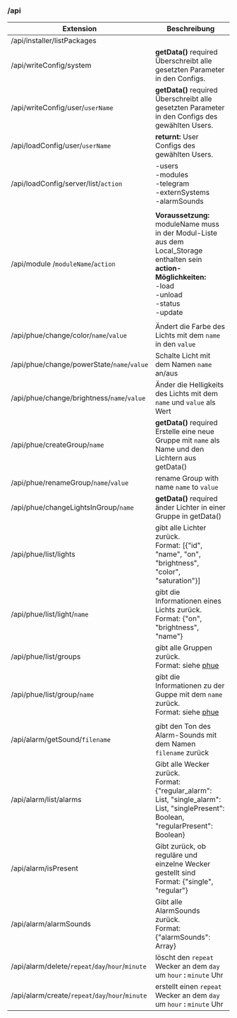 
### /api
| Extension | Beschreibung |
| ------------------ | ------------------ |
| /api/installer/listPackages |  |
| /api/writeConfig/system | **getData()** required<br/>Überschreibt alle gesetzten Parameter in den Configs.  |
| /api/writeConfig/user/`userName` | **getData()** required<br/>Überschreibt alle gesetzten Parameter in den Configs des gewählten Users. |
| /api/loadConfig/user/`userName` | **returnt:** User Configs des gewählten Users. |
| /api/loadConfig/server/list/`action` | -users<br/>-modules<br/>-telegram<br/>-externSystems<br/>-alarmSounds|
|||
| /api/module /`moduleName`/`action` | **Voraussetzung:** moduleName muss in der Modul-Liste aus dem Local_Storage enthalten sein<br/>**action-Möglichkeiten:** <br/>-load<br/>-unload<br/>-status<br/>-update |
|||
| /api/phue/change/color/`name`/`value` | Ändert die Farbe des Lichts mit dem `name` in den `value` |
| /api/phue/change/powerState/`name`/`value` | Schalte Licht mit dem Namen `name` an/aus |
| /api/phue/change/brightness/`name`/`value` | Änder die Helligkeits des Lichts mit dem `name` und `value` als Wert|
| /api/phue/createGroup/`name` | **getData()** required<br/>Erstelle eine neue Gruppe mit `name` als Name und den Lichtern aus getData() |
| /api/phue/renameGroup/`name`/`value` | rename Group with name `name` to `value` |
| /api/phue/changeLightsInGroup/`name` | **getData()** required<br/> änder Lichter in einer Gruppe in getData() |
| /api/phue/list/lights | gibt alle Lichter zurück. <br/>Format: [{"id", "name", "on", "brightness", "color", "saturation"}]|
| /api/phue/list/light/`name` |gibt die Informationen eines Lichts zurück. <br/>Format: {"on", "brightness", "name"} |
| /api/phue/list/groups | gibt alle Gruppen zurück. <br/>Format: siehe [phue](https://github.com/studioimaginaire/phue/blob/master/README.md) |
| /api/phue/list/group/`name` | gibt die Informationen zu der Guppe mit dem `name` zurück. <br/>Format: siehe [phue](https://github.com/studioimaginaire/phue/blob/master/README.md)|
|||
| /api/alarm/getSound/`filename` | gibt den Ton des Alarm-Sounds mit dem Namen `filename` zurück |
| /api/alarm/list/alarms | Gibt alle Wecker zurück. <br/>Format: {"regular_alarm": List, "single_alarm": List, "singlePresent": Boolean, "regularPresent": Boolean} |
| /api/alarm/isPresent | Gibt zurück, ob reguläre und einzelne Wecker gestellt sind <br/>Format: {"single", "regular"} |
| /api/alarm/alarmSounds | Gibt alle AlarmSounds zurück.<br/>Format: {"alarmSounds": Array}
| /api/alarm/delete/`repeat`/`day`/`hour`/`minute` | löscht den `repeat` Wecker an dem `day` um `hour` <b>:</b> `minute` Uhr |
| /api/alarm/create/`repeat`/`day`/`hour`/`minute` | erstellt einen `repeat` Wecker an dem `day` um `hour` <b>:</b> `minute` Uhr |
